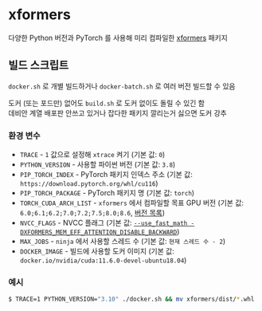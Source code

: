 # xformers
다양한 Python 버전과 PyTorch 를 사용해 미리 컴파일한 [xformers](https://github.com/facebookresearch/xformers) 패키지

## 빌드 스크립트
`docker.sh` 로 개별 빌드하거나 `docker-batch.sh` 로 여러 버전 빌드할 수 있음

도커 (또는 포드만) 없어도 `build.sh` 로 도커 없이도 돌릴 수 있긴 함  
데비안 계열 배포판 안쓰고 있거나 잡다한 패키지 깔리는거 싫으면 도커 강추

### 환경 변수
- `TRACE` - `1` 값으로 설정해 `xtrace` 켜기 (기본 값: `0`)
- `PYTHON_VERSION` - 사용할 파이썬 버전 (기본 값: `3.8`)
- `PIP_TORCH_INDEX` - PyTorch 패키지 인덱스 주소 (기본 값: `https://download.pytorch.org/whl/cu116`)
- `PIP_TORCH_PACKAGE` - PyTorch 패키지 명 (기본 값: `torch`)
- `TORCH_CUDA_ARCH_LIST` - `xformers` 에서 컴파일할 목표 GPU 버전 (기본 값: `6.0;6.1;6.2;7.0;7.2;7.5;8.0;8.6`, [버전 목록](https://en.wikipedia.org/wiki/CUDA#GPUs_supported))
- `NVCC_FLAGS` - NVCC 플래그 (기본 값: [`--use_fast_math -DXFORMERS_MEM_EFF_ATTENTION_DISABLE_BACKWARD`](https://github.com/facebookresearch/xformers/pull/482))
- `MAX_JOBS` - `ninja` 에서 사용할 스레드 수 (기본 값: `현재 스레드 수 - 2`)
- `DOCKER_IMAGE` - 빌드에 사용할 도커 이미지 (기본 값: `docker.io/nvidia/cuda:11.6.0-devel-ubuntu18.04`)

### 예시
```sh
$ TRACE=1 PYTHON_VERSION="3.10" ./docker.sh && mv xformers/dist/*.whl .
```
